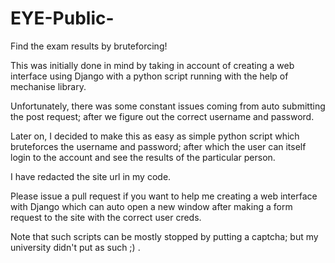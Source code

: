 # EYE-Public-
Find the exam results by bruteforcing!

This was initially done in mind by taking in account of creating a web interface using Django with a python script running with the help of mechanise library.

Unfortunately, there was some constant issues coming from  auto submitting the post request; after we figure out the correct username and password.

Later on, I decided to make this as easy as simple python script which bruteforces the username and password; after which the user can itself login to the account and see the results of the particular person.

I have redacted the site url in my code.

Please issue a pull request if you want to help me creating a web interface with Django which can auto open a new window after making a form request to the site with the correct user creds.

Note that such scripts can be mostly stopped by putting a captcha; but my university didn't put as such ;) .

